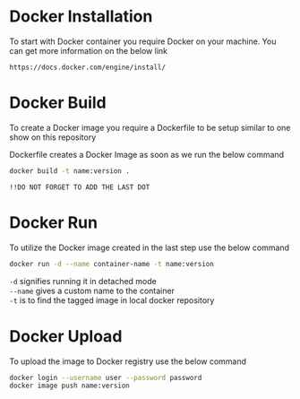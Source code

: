 # Docker Installation

To start with Docker container you require Docker on your machine. You can get more information on the below link

```https://docs.docker.com/engine/install/```

# Docker Build

To create a Docker image you require a Dockerfile to be setup similar to one show on this repository

Dockerfile creates a Docker Image as soon as we run the below command

```bash
docker build -t name:version .
```

`!!DO NOT FORGET TO ADD THE LAST DOT`

# Docker Run 

To utilize the Docker image created in the last step use the below command

```bash
docker run -d --name container-name -t name:version
```

`-d` signifies running it in detached mode <br />
`--name` gives a custom name to the container <br />
`-t` is to find the tagged image in local docker repository <br />

# Docker Upload
To upload the image to Docker registry use the below command

```bash
docker login --username user --password password 
docker image push name:version
```